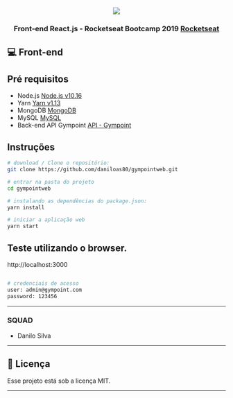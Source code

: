 <h1 align="center">
<img src="https://github.com/Rocketseat/bootcamp-gostack-desafio-02/blob/master/.github/logo.png">
</h1>
<h3 align="center">
Front-end React.js - Rocketseat Bootcamp 2019 <a href="https://rocketseat.com.br" target="__blank">Rocketseat</a>
</h3>

## :computer: Front-end

## Pré requisitos

- Node.js [Node.js v10.16](https://nodejs.org/)
- Yarn [Yarn v1.13](https://yarnpkg.com/)
- MongoDB [MongoDB](https://www.mongodb.com/)
- MySQL [MySQL](https://www.mysql.com/)
- Back-end API Gympoint [API - Gympoint](https://github.com/daniloas80/rocketseat-bootcamp2019-gympoint)

## Instruções

```bash
# download / Clone o repositório:
git clone https://github.com/daniloas80/gympointweb.git

# entrar na pasta do projeto
cd gympointweb

# instalando as dependências do package.json:
yarn install

# iniciar a aplicação web
yarn start
```

## Teste utilizando o browser.

http://localhost:3000

```bash

# credenciais de acesso
user: admin@gympoint.com
password: 123456
```

---

### SQUAD

- Danilo Silva

---

## :memo: Licença

Esse projeto está sob a licença MIT.

---


